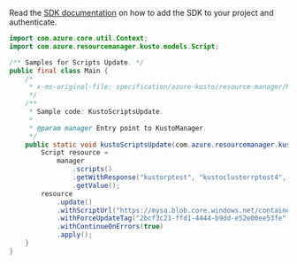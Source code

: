 Read the [SDK documentation](https://github.com/Azure/azure-sdk-for-java/blob/azure-resourcemanager-kusto_1.0.0-beta.3/sdk/kusto/azure-resourcemanager-kusto/README.md) on how to add the SDK to your project and authenticate.

```java
import com.azure.core.util.Context;
import com.azure.resourcemanager.kusto.models.Script;

/** Samples for Scripts Update. */
public final class Main {
    /*
     * x-ms-original-file: specification/azure-kusto/resource-manager/Microsoft.Kusto/stable/2021-08-27/examples/KustoScriptsUpdate.json
     */
    /**
     * Sample code: KustoScriptsUpdate.
     *
     * @param manager Entry point to KustoManager.
     */
    public static void kustoScriptsUpdate(com.azure.resourcemanager.kusto.KustoManager manager) {
        Script resource =
            manager
                .scripts()
                .getWithResponse("kustorptest", "kustoclusterrptest4", "KustoDatabase8", "kustoScript1", Context.NONE)
                .getValue();
        resource
            .update()
            .withScriptUrl("https://mysa.blob.core.windows.net/container/script.txt")
            .withForceUpdateTag("2bcf3c21-ffd1-4444-b9dd-e52e00ee53fe")
            .withContinueOnErrors(true)
            .apply();
    }
}
```
